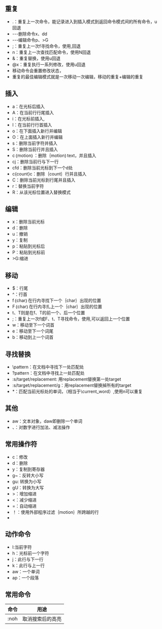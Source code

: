 ## 重复
- .：重复上一次命令，能记录进入到插入模式到返回命令模式间的所有命令，u回退
- ---删除命令x、dd
- ---编辑命令p、>G
- ;：重复上一次f寻找命令，使用,回退
- n：重复上一次查找匹配命令，使用N回退
- &：重复替换，使用u回退
- @x：重复执行一系列修改，使用u回退
- 移动命令会重置修改状态，
- 重复的最佳编辑模式就是一次移动一次编辑，移动的重复+编辑的重复


## 插入
- a：在光标后插入
- A：在当前行行尾插入
- i：在光标前插入, 
- I：在当前行行首插入
- o：在下面插入新行并编辑
- O：在上面插入新行并编辑
- s：删除当前字符并插入
- S：删除当前行并且插入
- c｛motion｝：删除｛motion｝text，并且插入
- cj：删除当前行与下一行
- cfd：删除当前光标到下一个d处
- c{count}c：删除｛count｝行并且插入
- C：删除当前光标到行尾并且插入
- r：替换当前字符
- R：从该光标位置进入替换模式

## 编辑
- x：删除当前光标
- d：删除
- u：撤销
- y：复制
- p：粘贴到光标后
- P：粘贴到光标前
- &gt;G:缩进

## 移动
- $：行尾
- ^：行首
- f｛char｝在行内寻找下一个｛char｝出现的位置
- F｛char｝在行内寻扎上一个｛char｝出现的位置
- t、T则是在f、T的前一个、后一个位置
- ;：重复上一次f或F、t、T寻找命令，使用,可以返回上一个位置
- w：移动至下一个词首
- e：移动至下一个词尾
- b：移动到上一个词首

## 寻找替换
- \pattern：在文档中寻找下一处匹配处
- ?pattern：在文档中寻找上一处匹配处
- :s/target/replacement: 用replacement替换第一处target
- :s/target/replacement/g：用replacement替换掉所有的target
- *：匹配当前光标处的单词，（相当于\current_word）,使用n可以重复

## 其他
- aw：文本对象，daw即删除一个单词
- <C-a>、<C-x>：对数字进行加法、减法操作


## 常用操作符
- c：修改
- d：删除
- y：复制到寄存器
- g~：反转大小写
- gu: 转换为小写
- gU：转换为大写
- &gt;：增加缩进
- &lt;：减少缩进
- =：自动缩进
- ！：使用外部程序过滤｛motion｝所跨越的行
- 
## 动作命令
- l:当前字符
- h：光标前一个字符
- j：此行与下一行
- k：此行与上一行
- aw：一个单词
- ap：一个段落


## 常用命令
命令 | 用途
--- | ---
:noh | 取消搜索后的高亮
